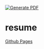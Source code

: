 [![Generate PDF](https://github.com/konumaru/resume/actions/workflows/export-pdf.yml/badge.svg)](https://github.com/konumaru/resume/actions/workflows/export-pdf.yml)

# resume

[Github Pages](https://konumaru.github.io/resume/)
